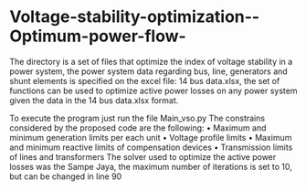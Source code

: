 # Voltage-stability-optimization--Optimum-power-flow-
The directory is a set of files that optimize the index of voltage stability in a power system, the power system data regarding bus, line, generators and shunt elements is specified on the excel file: 14 bus data.xlsx, the set of functions can be used to optimize active power losses on any power system given the data in the 14 bus data.xlsx format. 

To execute the program just run the file Main_vso.py The constrains considered by the proposed code are the following: 
• Maximum and minimum generation limits per each unit 
• Voltage profile limits
 • Maximum and minimum reactive limits of compensation devices 
• Transmission limits of lines and transformers 
The solver used to optimize the active power losses was the Sampe Jaya, the maximum number of iterations is set to 10, but can be changed in line 90
